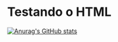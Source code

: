 <h1>Testando o HTML</h1>

[![Anurag's GitHub stats](https://github-readme-stats.vercel.app/api?username=orleoncio&show&icons=true&theme=transparent)](https://github.com/anuraghazra/github-readme-stats)

<!--
**orleoncio/orleoncio** is a ✨ _special_ ✨ repository because its `README.md` (this file) appears on your GitHub profile.

Here are some ideas to get you started:

- 🔭 I’m currently working on ...
- 🌱 I’m currently learning ...
- 👯 I’m looking to collaborate on ...
- 🤔 I’m looking for help with ...
- 💬 Ask me about ...
- 📫 How to reach me: ...
- 😄 Pronouns: ...
- ⚡ Fun fact: ...
-->
